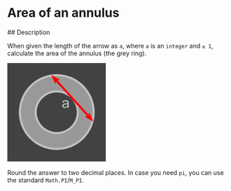 # Area of an annulus

## Description

When given the length of the arrow as `a`, where `a` is an `integer` and `≥ 1`, calculate the area of the annulus (the grey ring).

![annulus](img/annulus.png)

Round the answer to two decimal places. In case you need `pi`, you can use the standard `Math.PI`/`M_PI`.

